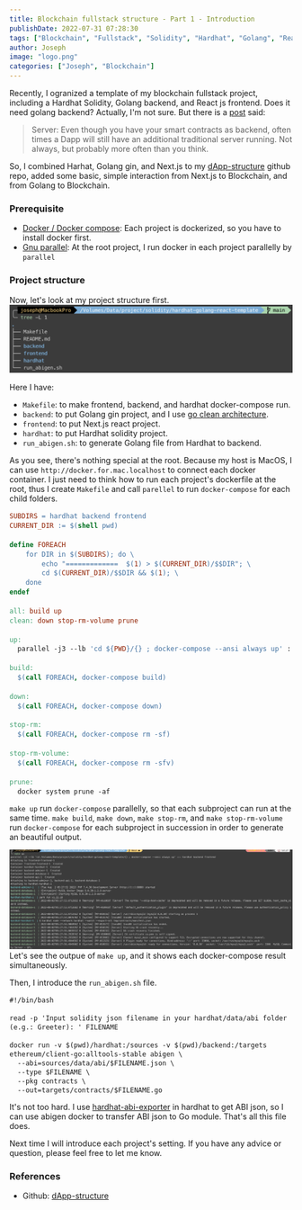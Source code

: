 ```yaml
---
title: Blockchain fullstack structure - Part 1 - Introduction
publishDate: 2022-07-31 07:28:30
tags: ["Blockchain", "Fullstack", "Solidity", "Hardhat", "Golang", "Reactjs", "Next.js"]
author: Joseph
image: "logo.png"
categories: ["Joseph", "Blockchain"]
---
```


Recently, I ogranized a template of my blockchain fullstack project, including a Hardhat Solidity, Golang backend, and React js frontend. Does it need golang backend? Actually, I'm not sure. But there is a [post](https://soliditydeveloper.com/solidity-overview-2020) said:

> Server: 
> Even though you have your smart contracts as backend, often times a Dapp will still have an additional traditional server running. Not always, but probably more often than you think.

So, I combined Harhat, Golang gin, and Next.js to my [dApp-structure](https://github.com/josephMG/dApp-structure) github repo, added some basic, simple interaction from Next.js to Blockchain, and from Golang to Blockchain.

<!-- more -->

### Prerequisite
- [Docker / Docker compose](https://www.docker.com/): Each project is dockerized, so you have to install docker first.
- [Gnu parallel](https://www.gnu.org/software/parallel/man.html): At the root project, I run docker in each project parallelly by `parallel`


### Project structure
Now, let's look at my project structure first.
![project structure](project-structure.png)

Here I have:
- `Makefile`: to make frontend, backend, and hardhat docker-compose run.
- `backend`: to put Golang gin project, and I use [go clean architecture](https://github.com/wesionaryTEAM/go_clean_architecture).
- `frontend`: to put Next.js react project.
- `hardhat`: to put Hardhat solidity project.
- `run_abigen.sh`: to generate Golang file from Hardhat to backend.

As you see, there's nothing special at the root. Because my host is MacOS, I can use `http://docker.for.mac.localhost` to connect each docker container. I just need to think how to run each project's dockerfile at the root, thus I create `Makefile` and call `parellel` to run `docker-compose` for each child folders.

```Makefile
SUBDIRS = hardhat backend frontend
CURRENT_DIR := $(shell pwd)

define FOREACH
    for DIR in $(SUBDIRS); do \
        echo "=============  $(1) > $(CURRENT_DIR)/$$DIR"; \
        cd $(CURRENT_DIR)/$$DIR && $(1); \
    done
endef

all: build up
clean: down stop-rm-volume prune

up:
  parallel -j3 --lb 'cd ${PWD}/{} ; docker-compose --ansi always up' ::: $(SUBDIRS)

build:
  $(call FOREACH, docker-compose build)

down:
  $(call FOREACH, docker-compose down)

stop-rm:
  $(call FOREACH, docker-compose rm -sf)

stop-rm-volume:
  $(call FOREACH, docker-compose rm -sfv)

prune:
  docker system prune -af
```

`make up` run `docker-compose` parallelly, so that each subproject can run at the same time. `make build`, `make down`, `make stop-rm`, and `make stop-rm-volume` run `docker-compose` for each subproject in succession in order to generate an beautiful output.

![output](output.jpg)
Let's see the outpue of `make up`, and it shows each docker-compose result simultaneously.

Then, I introduce the `run_abigen.sh` file.
```shell
#!/bin/bash

read -p 'Input solidity json filename in your hardhat/data/abi folder (e.g.: Greeter): ' FILENAME

docker run -v $(pwd)/hardhat:/sources -v $(pwd)/backend:/targets ethereum/client-go:alltools-stable abigen \
  --abi=sources/data/abi/$FILENAME.json \
  --type $FILENAME \
  --pkg contracts \
  --out=targets/contracts/$FILENAME.go
```

It's not too hard. I use [hardhat-abi-exporter](https://www.npmjs.com/package/hardhat-abi-exporter) in hardhat to get ABI json, so I can use abigen docker to transfer ABI json to Go module. That's all this file does.

Next time I will introduce each project's setting. If you have any advice or question, please feel free to let me know.

### References
- Github: [dApp-structure](https://github.com/josephMG/dApp-structure)
